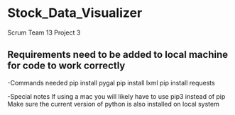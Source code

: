 # Stock_Data_Visualizer
Scrum Team 13 Project 3

## Requirements need to be added to local machine for code to work correctly 
-Commands needed
pip install pygal
pip install lxml
pip install requests

-Special notes
If using a mac you will likely have to use pip3 instead of pip
Make sure the current version of python is also installed on local system
